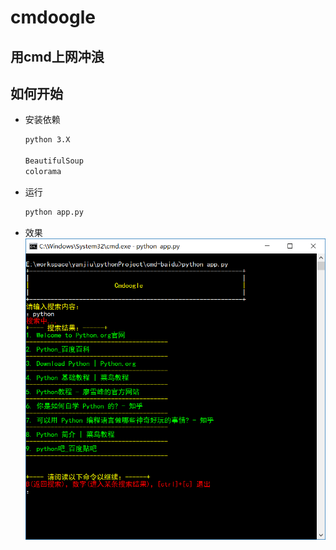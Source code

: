 # cmdoogle
## 用cmd上网冲浪
## 如何开始
* 安装依赖
  ```cmd
  python 3.X
  
  BeautifulSoup
  colorama
  ```
* 运行
  ```cmd
  python app.py
  ```
* 效果 
  ![img](https://github.com/Jon-Millent/cmdoogle/blob/master/20171024114201.png?raw=true)
